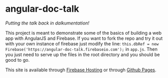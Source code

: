 angular-doc-talk
================
_Putting the talk back in dalkumentation!_

This project is meant to demonstrate some of the basics of building a web app with AngularJS and Firebase. If you want to fork the repo and try it out with your own instance of firebase just modify the line: `this.dbRef = new Firebase('https://angular-doc-talk.firebaseio.com');` in `app.js`. Then you just need to serve up the files in the root directory and you should be good to go.

This site is available through [Firebase Hosting](https://angular-doc-talk.firebaseapp.com/) or through [Github Pages](http://robianmcd.github.io/angular-doc-talk).